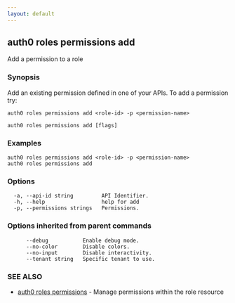```yaml
---
layout: default
---
```

## auth0 roles permissions add

Add a permission to a role

### Synopsis

Add an existing permission defined in one of your APIs.
To add a permission try:

    auth0 roles permissions add <role-id> -p <permission-name>

```
auth0 roles permissions add [flags]
```

### Examples

```
auth0 roles permissions add <role-id> -p <permission-name>
auth0 roles permissions add
```

### Options

```
  -a, --api-id string         API Identifier.
  -h, --help                  help for add
  -p, --permissions strings   Permissions.
```

### Options inherited from parent commands

```
      --debug           Enable debug mode.
      --no-color        Disable colors.
      --no-input        Disable interactivity.
      --tenant string   Specific tenant to use.
```

### SEE ALSO

* [auth0 roles permissions](auth0_roles_permissions.md)	 - Manage permissions within the role resource

